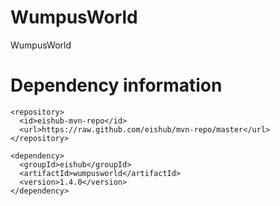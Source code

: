 WumpusWorld
===========

WumpusWorld

Dependency information 
=====================

```
<repository>
  <id>eishub-mvn-repo</id>
  <url>https://raw.github.com/eishub/mvn-repo/master</url>
</repository>
```
	
```	
<dependency>
  <groupId>eishub</groupId>
  <artifactId>wumpusworld</artifactId>
  <version>1.4.0</version>
</dependency>
```
